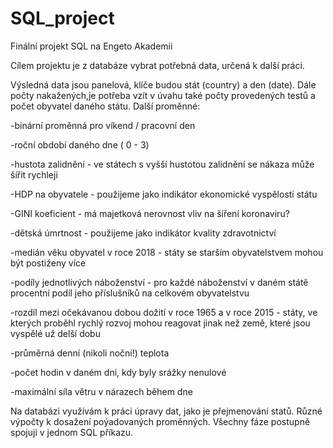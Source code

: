 # SQL_project

Finální projekt SQL na Engeto Akademii

Cílem projektu je z databáze vybrat potřebná data, určená k další práci.

Výsledná data jsou panelová, klíče budou stát (country) a den (date). Dále počty nakažených,je potřeba vzít v úvahu také počty provedených testů a počet obyvatel daného státu.
Další proměnné: 

-binární proměnná pro víkend / pracovní den

-roční období daného dne ( 0 - 3)

-hustota zalidnění - ve státech s vyšší hustotou zalidnění se nákaza může šířit rychleji

-HDP na obyvatele - použijeme jako indikátor ekonomické vyspělosti státu

-GINI koeficient - má majetková nerovnost vliv na šíření koronaviru?

-dětská úmrtnost - použijeme jako indikátor kvality zdravotnictví

-medián věku obyvatel v roce 2018 - státy se starším obyvatelstvem mohou být postiženy více

-podíly jednotlivých náboženství - pro každé náboženství v daném státě procentní podíl jeho příslušníků na celkovém obyvatelstvu

-rozdíl mezi očekávanou dobou dožití v roce 1965 a v roce 2015 - státy, ve kterých proběhl rychlý rozvoj mohou reagovat jinak než země, které jsou vyspělé už delší dobu

-průměrná denní (nikoli noční!) teplota

-počet hodin v daném dni, kdy byly srážky nenulové

-maximální síla větru v nárazech během dne


Na databázi využívám k práci úpravy dat, jako je přejmenování statů. Různé výpočty k dosažení poýadovaných proměnných. Všechny fáze postupně spojuji v jednom SQL příkazu.
